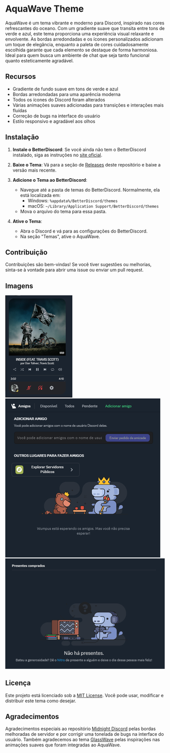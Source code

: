 # AquaWave Theme

AquaWave é um tema vibrante e moderno para Discord, inspirado nas cores refrescantes do oceano. Com um gradiente suave que transita entre tons de verde e azul, este tema proporciona uma experiência visual relaxante e envolvente. As bordas arredondadas e os ícones personalizados adicionam um toque de elegância, enquanto a paleta de cores cuidadosamente escolhida garante que cada elemento se destaque de forma harmoniosa. Ideal para quem busca um ambiente de chat que seja tanto funcional quanto esteticamente agradável.

## Recursos

- Gradiente de fundo suave em tons de verde e azul
- Bordas arredondadas para uma aparência moderna
- Todos os ícones do Discord foram alterados
- Várias animações suaves adicionadas para transições e interações mais fluídas
- Correção de bugs na interface do usuário
- Estilo responsivo e agradável aos olhos

## Instalação

1. **Instale o BetterDiscord**: Se você ainda não tem o BetterDiscord instalado, siga as instruções no [site oficial](https://betterdiscord.app/).

2. **Baixe o Tema**: Vá para a seção de [Releases](https://github.com/akiradv/Aqua-Wave/releases) deste repositório e baixe a versão mais recente.

3. **Adicione o Tema ao BetterDiscord**:
   - Navegue até a pasta de temas do BetterDiscord. Normalmente, ela está localizada em:
     - Windows: `%appdata%/BetterDiscord/themes`
     - macOS: `~/Library/Application Support/BetterDiscord/themes`
   - Mova o arquivo do tema para essa pasta.

4. **Ative o Tema**:
   - Abra o Discord e vá para as configurações do BetterDiscord.
   - Na seção "Temas", ative o AquaWave.

## Contribuição

Contribuições são bem-vindas! Se você tiver sugestões ou melhorias, sinta-se à vontade para abrir uma issue ou enviar um pull request.

## Imagens

![SpotifyControls](assets/spotifycontrols.png)
![AmigosSVG](assets/amigos.png)
![PresentesSVG](assets/presentes.png)

## Licença

Este projeto está licenciado sob a [MIT License](LICENSE). Você pode usar, modificar e distribuir este tema como desejar.

## Agradecimentos

Agradecimentos especiais ao repositório [Midnight Discord](https://github.com/refact0r/midnight-discord) pelas bordas melhoradas de servidor e por corrigir uma tonelada de bugs na interface do usuário. Também agradecemos ao tema [GlassWave](https://github.com/Elisniper/Glass-Wave) pelas inspirações nas animações suaves que foram integradas ao AquaWave.
